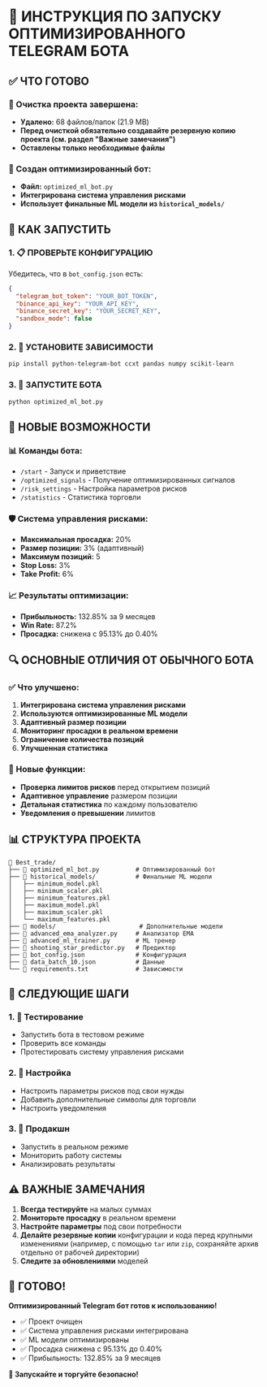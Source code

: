 # 🤖 ИНСТРУКЦИЯ ПО ЗАПУСКУ ОПТИМИЗИРОВАННОГО TELEGRAM БОТА

## ✅ ЧТО ГОТОВО

### 🧹 Очистка проекта завершена:
- **Удалено:** 68 файлов/папок (21.9 MB)
- **Перед очисткой обязательно создавайте резервную копию проекта (см. раздел "Важные замечания")**
- **Оставлены только необходимые файлы**

### 🤖 Создан оптимизированный бот:
- **Файл:** `optimized_ml_bot.py`
- **Интегрирована система управления рисками**
- **Использует финальные ML модели из `historical_models/`**

## 🚀 КАК ЗАПУСТИТЬ

### 1. 📋 ПРОВЕРЬТЕ КОНФИГУРАЦИЮ

Убедитесь, что в `bot_config.json` есть:
```json
{
  "telegram_bot_token": "YOUR_BOT_TOKEN",
  "binance_api_key": "YOUR_API_KEY",
  "binance_secret_key": "YOUR_SECRET_KEY",
  "sandbox_mode": false
}
```

### 2. 🔧 УСТАНОВИТЕ ЗАВИСИМОСТИ

```bash
pip install python-telegram-bot ccxt pandas numpy scikit-learn
```

### 3. 🚀 ЗАПУСТИТЕ БОТА

```bash
python optimized_ml_bot.py
```

## 🎯 НОВЫЕ ВОЗМОЖНОСТИ

### 📊 Команды бота:
- `/start` - Запуск и приветствие
- `/optimized_signals` - Получение оптимизированных сигналов
- `/risk_settings` - Настройка параметров рисков
- `/statistics` - Статистика торговли

### 🛡️ Система управления рисками:
- **Максимальная просадка:** 20%
- **Размер позиции:** 3% (адаптивный)
- **Максимум позиций:** 5
- **Stop Loss:** 3%
- **Take Profit:** 6%

### 📈 Результаты оптимизации:
- **Прибыльность:** 132.85% за 9 месяцев
- **Win Rate:** 87.2%
- **Просадка:** снижена с 95.13% до 0.40%

## 🔍 ОСНОВНЫЕ ОТЛИЧИЯ ОТ ОБЫЧНОГО БОТА

### ✅ Что улучшено:
1. **Интегрирована система управления рисками**
2. **Используются оптимизированные ML модели**
3. **Адаптивный размер позиции**
4. **Мониторинг просадки в реальном времени**
5. **Ограничение количества позиций**
6. **Улучшенная статистика**

### 🎯 Новые функции:
- **Проверка лимитов рисков** перед открытием позиций
- **Адаптивное управление** размером позиции
- **Детальная статистика** по каждому пользователю
- **Уведомления о превышении** лимитов

## 📊 СТРУКТУРА ПРОЕКТА

```
📁 Best_trade/
├── 🤖 optimized_ml_bot.py          # Оптимизированный бот
├── 📁 historical_models/           # Финальные ML модели
│   ├── minimum_model.pkl
│   ├── minimum_scaler.pkl
│   ├── minimum_features.pkl
│   ├── maximum_model.pkl
│   ├── maximum_scaler.pkl
│   └── maximum_features.pkl
├── 📁 models/                       # Дополнительные модели
├── 📄 advanced_ema_analyzer.py     # Анализатор EMA
├── 📄 advanced_ml_trainer.py       # ML тренер
├── 📄 shooting_star_predictor.py   # Предиктор
├── 📄 bot_config.json              # Конфигурация
├── 📄 data_batch_10.json           # Данные
└── 📄 requirements.txt             # Зависимости
```

## 🎯 СЛЕДУЮЩИЕ ШАГИ

### 1. 🧪 Тестирование
- Запустить бота в тестовом режиме
- Проверить все команды
- Протестировать систему управления рисками

### 2. 🔧 Настройка
- Настроить параметры рисков под свои нужды
- Добавить дополнительные символы для торговли
- Настроить уведомления

### 3. 🚀 Продакшн
- Запустить в реальном режиме
- Мониторить работу системы
- Анализировать результаты

## ⚠️ ВАЖНЫЕ ЗАМЕЧАНИЯ

1. **Всегда тестируйте** на малых суммах
2. **Мониторьте просадку** в реальном времени
3. **Настройте параметры** под свои потребности
4. **Делайте резервные копии** конфигурации и кода перед крупными изменениями (например, с помощью `tar` или `zip`, сохраняйте архив отдельно от рабочей директории)
5. **Следите за обновлениями** моделей

## 🎉 ГОТОВО!

**Оптимизированный Telegram бот готов к использованию!**

- ✅ Проект очищен
- ✅ Система управления рисками интегрирована
- ✅ ML модели оптимизированы
- ✅ Просадка снижена с 95.13% до 0.40%
- ✅ Прибыльность: 132.85% за 9 месяцев

**🚀 Запускайте и торгуйте безопасно!**
